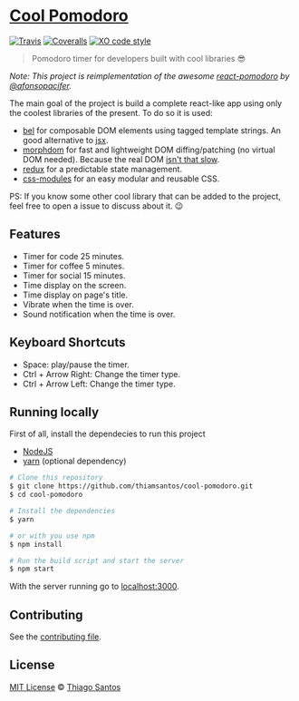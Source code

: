 # [Cool Pomodoro](https://thiamsantos.github.io/cool-pomodoro/)

[![Travis](https://img.shields.io/travis/thiamsantos/cool-pomodoro.svg)](https://travis-ci.org/thiamsantos/cool-pomodoro)
[![Coveralls](https://img.shields.io/coveralls/thiamsantos/cool-pomodoro.svg)](https://coveralls.io/github/thiamsantos/cool-pomodoro?branch=master)
[![XO code style](https://img.shields.io/badge/code_style-XO-5ed9c7.svg)](https://github.com/sindresorhus/xo)

>Pomodoro timer for developers built with cool libraries :sunglasses:

*Note: This project is reimplementation of the awesome [react-pomodoro](https://github.com/afonsopacifer/react-pomodoro) by [@afonsopacifer](https://github.com/afonsopacifer).*

The main goal of the project is build a complete react-like app using only the coolest libraries of the present. To do so it is used:
- [bel](https://github.com/shama/bel) for composable DOM elements using tagged template strings. An good alternative to [jsx](https://facebook.github.io/react/docs/introducing-jsx.html).
- [morphdom](https://github.com/patrick-steele-idem/morphdom) for fast and lightweight DOM diffing/patching (no virtual DOM needed). Because the real DOM [isn't that slow](https://github.com/patrick-steele-idem/morphdom#isnt-the-dom-slow).
- [redux](https://github.com/reactjs/redux) for a predictable state management.
- [css-modules](https://github.com/css-modules/css-modules) for an easy modular and reusable CSS.

PS: If you know some other cool library that can be added to the project, feel free to open a issue to discuss about it. :wink:

## Features
- Timer for code 25 minutes.
- Timer for coffee 5 minutes.
- Timer for social 15 minutes.
- Time display on the screen.
- Time display on page's title.
- Vibrate when the time is over.
- Sound notification when the time is over.

## Keyboard Shortcuts
- Space: play/pause the timer.
- Ctrl + Arrow Right: Change the timer type.
- Ctrl + Arrow Left: Change the timer type.

## Running locally
First of all, install the dependecies to run this project
- [NodeJS](https://nodejs.org/en/)
- [yarn](https://yarnpkg.com/) (optional dependency)

```sh
# Clone this repository
$ git clone https://github.com/thiamsantos/cool-pomodoro.git
$ cd cool-pomodoro

# Install the dependencies
$ yarn

# or with you use npm
$ npm install

# Run the build script and start the server
$ npm start
```
With the server running go to [localhost:3000](http://localhost:3000).

## Contributing
See the [contributing file](CONTRIBUTING.md).

## License
[MIT License](LICENSE.md) &copy; [Thiago Santos](https://thiamsantos.github.io/)
